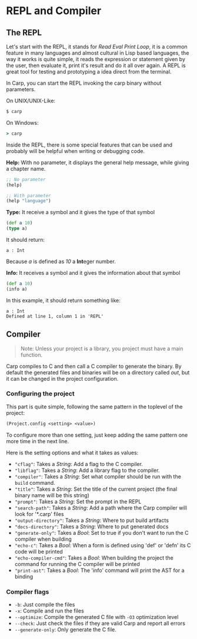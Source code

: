 # REPL and Compiler

## The REPL

Let's start with the REPL, it stands for _Read Eval Print Loop_, it is a common
feature in many languages and almost cultural in Lisp based languages, the way
it works is quite simple, it reads the expression or statement given by the user,
then evaluate it, print it's result and do it all over again. A REPL is great
tool for testing and prototyping a idea direct from the terminal.

In Carp, you can start the REPL invoking the carp binary without parameters.

On UNIX/UNIX-Like:

```sh
$ carp
```

On Windows:

```cmd
> carp
```

Inside the REPL, there is some special features that can be used and probably
will be helpful when writing or debugging code.

**Help:** With no parameter, it displays the general help message, while giving
a chapter name.

```clj
;; No parameter
(help)

;; With parameter
(help "language")
```

**Type:** It receive a symbol and it gives the type of that symbol

```clj
(def a 10)
(type a)
```

It should return:
```
a : Int
```

Because _a_ is defined as _10_ a **Int**eger number.

**Info:** It receives a symbol and it gives the information about that symbol

```clj
(def a 10)
(info a)
```

In this example, it should return something like:
```
a : Int
Defined at line 1, column 1 in 'REPL'
```

## Compiler

> Note: Unless your project is a library, you project must have a main function.

Carp compiles to C and then call a C compiler to generate the binary. By default
the generated files and binaries will be on a directory called _out_, but it can
be changed in the project configuration.

### Configuring the project

This part is quite simple, following the same pattern in the toplevel of the
project:
```clj
(Project.config <setting> <value>)
```

To configure more than one setting, just keep adding the same pattern one more
time in the next line.

Here is the setting options and what it takes as values:
 - `"cflag"`: Takes a _String_: Add a flag to the C compiler.
 - `"libflag"`: Takes a _String_: Add a library flag to the compiler.
 - `"compiler"`: Takes a _String_: Set what compiler should be run with the `build` command.
 - `"title"`: Takes a _String_: Set the title of the current project (the final binary name will be this string)
 - `"prompt"`: Takes a _String_: Set the prompt in the REPL
 - `"search-path"`: Takes a _String_: Add a path where the Carp compiler will look for '\*.carp' files
 - `"output-directory"`: Takes a _String_: Where to put build artifacts
 - `"docs-directory"`: Takes a _String_: Where to put generated docs
 - `"generate-only"`: Takes a _Bool_: Set to true if you don't want to run the C compiler when building
 - `"echo-c"`: Takes a _Bool_: When a form is defined using 'def' or 'defn' its C code will be printed
 - `"echo-compiler-cmd"`: Takes a _Bool_: When building the project the command for running the C compiler will be printed
 - `"print-ast"`: Takes a _Bool_: The 'info' command will print the AST for a binding

### Compiler flags
 - `-b`: Just compile the files
 - `-x`: Compile and run the files
 - `--optimize`: Compile the generated C file with `-O3` optimization level
 - `--check`: Just check the files if they are valid Carp and report all errors
 - `--generate-only`: Only generate the C file.
